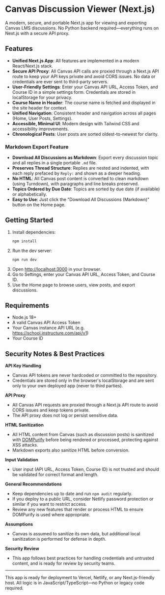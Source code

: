# Canvas Discussion Viewer (Next.js)

A modern, secure, and portable Next.js app for viewing and exporting Canvas LMS discussions. No Python backend required—everything runs on Next.js with a secure API proxy.

## Features

- **Unified Next.js App**: All features are implemented in a modern React/Next.js stack.
- **Secure API Proxy**: All Canvas API calls are proxied through a Next.js API route to keep your API keys private and avoid CORS issues. No data or credentials are ever sent to third-party servers.
- **User-Friendly Settings**: Enter your Canvas API URL, Access Token, and Course ID in a simple settings form. Credentials are stored in localStorage for your privacy.
- **Course Name in Header**: The course name is fetched and displayed in the site header for context.
- **Unified Navigation**: Consistent header and navigation across all pages (Home, User Posts, Settings).
- **Accessible, Minimal UI**: Modern design with Tailwind CSS and accessibility improvements.
- **Chronological Posts**: User posts are sorted oldest-to-newest for clarity.

### Markdown Export Feature

- **Download All Discussions as Markdown**: Export every discussion topic and all replies in a single portable `.md` file.
- **Preserves Thread Structure**: Replies are nested and indented, with each reply prefaced by `Reply:` and shown as a deeper heading.
- **No HTML**: All Canvas post content is converted to clean markdown (using Turndown), with paragraphs and line breaks preserved.
- **Topics Ordered by Due Date**: Topics are sorted by due date (if available) or alphabetically.
- **Easy to Use**: Just click the "Download All Discussions (Markdown)" button on the Home page.

## Getting Started

1. Install dependencies:
   ```bash
   npm install
   ```
2. Run the dev server:
   ```bash
   npm run dev
   ```
3. Open [http://localhost:3000](http://localhost:3000) in your browser.
4. Go to Settings, enter your Canvas API URL, Access Token, and Course ID.
5. Use the Home page to browse users, view posts, and export discussions.

## Requirements
- Node.js 18+
- A valid Canvas API Access Token
- Your Canvas instance API URL (e.g. https://school.instructure.com/api/v1)
- Your Course ID

## Security Notes & Best Practices

**API Key Handling**
- Canvas API tokens are never hardcoded or committed to the repository.
- Credentials are stored only in the browser's localStorage and are sent only to your own deployed app (never to third parties).

**API Proxy**
- All Canvas API requests are proxied through a Next.js API route to avoid CORS issues and keep tokens private.
- The API proxy does not log or persist sensitive data.

**HTML Sanitization**
- All HTML content from Canvas (such as discussion posts) is sanitized with [DOMPurify](https://github.com/cure53/DOMPurify) before being rendered or processed, protecting against XSS attacks.
- Markdown exports also sanitize HTML before conversion.

**Input Validation**
- User input (API URL, Access Token, Course ID) is not trusted and should be validated for correct format and length.

**General Recommendations**
- Keep dependencies up to date and run `npm audit` regularly.
- If you deploy to a public URL, consider Netlify password protection or similar if you want to restrict access.
- Review any new features that render or process HTML to ensure DOMPurify is used where appropriate.

**Assumptions**
- Canvas is assumed to sanitize its own data, but additional local sanitization is performed for defense in depth.

**Security Review**
- This app follows best practices for handling credentials and untrusted content, and is ready for review by security teams.

---

This app is ready for deployment to Vercel, Netlify, or any Next.js-friendly host. All logic is in JavaScript/TypeScript—no Python or legacy code required.
